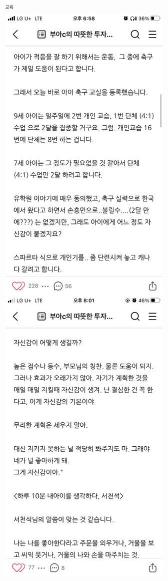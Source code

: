 교육

![](Assets/751B976B-E864-41FD-A7B4-468CD7C98497.jpg)
![](Assets/EA5B1BAB-90C6-453C-8BB3-2066ECA576DB.jpg)